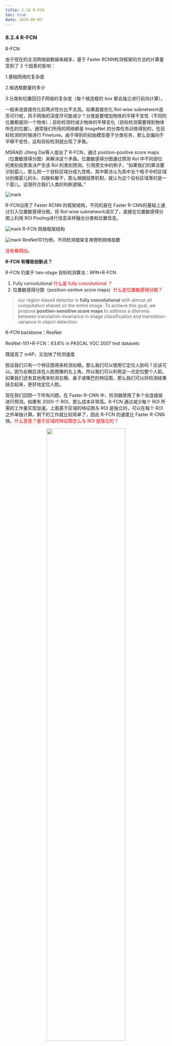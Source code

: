 ```yaml
---
title: 2.14 R-FCN
toc: true
date: 2019-09-03
---
```


### 8.2.4 R-FCN



R-FCN

由于现在的主流网络层数越来越多，基于 Faster RCNN检测框架的方法的计算量受到了 3 个因素的影响：

1.基础网络的复杂度

2.候选框数量的多少

3.分类和位置回归子网络的复杂度（每个候选框的 box 都会独立进行前向计算）。



一般来说直接优化前两点性价比不太高。如果直接优化 RoI-wise subnetwork是否可行呢，将子网络的深度尽可能减少？分类是要增加物体的平移不变性（不同的位置都是同一个物体）；目标检测时减少物体的平移变化（目标检测需要得到物体所在的位置）。通常我们所用的网络都是 ImageNet 的分类任务训练得到的，在目标检测的时候进行 Finetune。由于得到的初始模型基于分类任务，那么会偏向于平移不变性，这和目标检测就出现了矛盾。



MSRA的 Jifeng Dai等人提出了 R-FCN，通过 position-positive score maps（位置敏感得分图）来解决这个矛盾。位置敏感得分图通过预测 RoI 中不同部位的类别投票表决产生该 RoI 的类别预测。引用原文中的例子，“如果我们的算法要识别婴儿，那么把一个目标区域分成九宫格，其中算法认为其中五个格子中的区域分别像婴儿的头、四肢和躯干，那么根据投票机制，就认为这个目标区域里的是一个婴儿。这很符合我们人类的判断逻辑。”



![mark](http://images.iterate.site/blog/image/20190905/I37ldsmCLTMR.png?imageslim)


 R-FCN沿用了 Faster RCNN 的框架结构，不同的是在 Faster R-CNN的基础上通过引入位置敏感得分图，将 RoI-wise subnetwork消灭了，直接在位置敏感得分图上利用 ROI Pooling进行信息采样融合分类和位置信息。



![mark](http://images.iterate.site/blog/image/20190905/QIFONQ2GEwWB.png?imageslim)
R-FCN 网络框架结构

![mark](http://images.iterate.site/blog/image/20190905/DbIi83nfkVHc.png?imageslim)
ResNet101为例，不同检测框架复用卷积网络层数






<span style="color:red;">没有看明白。</span>

**R-FCN 有哪些创新点？**

R-FCN 仍属于 two-stage 目标检测算法：RPN+R-FCN

1. Fully convolutional <span style="color:red;">什么是 fully convolutional ？</span>
2. 位置敏感得分图（position-sentive score maps）<span style="color:red;">什么是位置敏感得分图？</span>

> our region-based detector is **fully convolutional** with almost all computation shared on the entire image. To achieve this goal, we propose **position-sensitive score maps** to address a dilemma between translation-invariance in image classification and translation-variance in object detection.

R-FCN backbone：ResNet

ResNet-101+R-FCN：83.6% in PASCAL VOC 2007 test datasets

既提高了 mAP，又加快了检测速度

假设我们只有一个特征图用来检测右眼。那么我们可以使用它定位人脸吗？应该可以。因为右眼应该在人脸图像的左上角，所以我们可以利用这一点定位整个人脸。如果我们还有其他用来检测左眼、鼻子或嘴巴的特征图，那么我们可以将检测结果结合起来，更好地定位人脸。

现在我们回顾一下所有问题。在 Faster R-CNN 中，检测器使用了多个全连接层进行预测。如果有 2000 个 ROI，那么成本非常高。R-FCN 通过减少每个 ROI 所需的工作量实现加速。上面基于区域的特征图与 ROI 是独立的，可以在每个 ROI 之外单独计算。剩下的工作就比较简单了，因此 R-FCN 的速度比 Faster R-CNN 快。<span style="color:red;">什么意思？基于区域的特征图怎么与 ROI 是独立的？</span>


<p align="center">
    <img width="70%" height="70%" src="http://images.iterate.site/blog/image/20190722/hRE7C15tU9IP.png?imageslim">
</p>

> 人脸检测

现在我们来看一下 5×5 的特征图 $M$，内部包含一个蓝色方块。我们将方块平均分成 3×3 个区域。现在，我们在 $M$ 中创建了一个新的特征图，来检测方块的左上角（TL）。这个新的特征图如下图（右）所示。只有黄色的网格单元  $[2,2]$ 处于激活状态。在左侧创建一个新的特征图，用于检测目标的左上角。

<p align="center">
    <img width="70%" height="70%" src="http://images.iterate.site/blog/image/20190722/ycL6o8F57OV5.png?imageslim">
</p>


> 检测示例

我们将方块分成 9 个部分，由此创建了 9 个特征图，每个用来检测对应的目标区域。这些特征图叫做位置敏感得分图（position-sensitive score map），因为每个图检测目标的子区域（计算其得分）。

<p align="center">
    <img width="70%" height="70%" src="http://images.iterate.site/blog/image/20190722/e5YbVzt55tsw.png?imageslim">
</p>


> 生成 9 个得分图

下图中红色虚线矩形是建议的 ROI。我们将其分割成 3×3 个区域，并询问每个区域包含目标对应部分的概率是多少。例如，左上角 ROI 区域包含左眼的概率。我们将结果存储成 3×3 vote 数组，如下图（右）所示。例如，`vote_array[0][0]` 包含左上角区域是否包含目标对应部分的得分。

<p align="center">
    <img width="70%" height="70%" src="http://images.iterate.site/blog/image/20190722/hCicaNkNKNHr.png?imageslim">
</p>


将 ROI 应用到特征图上，输出一个 3x3 数组。将得分图和 ROI 映射到 vote 数组的过程叫做位置敏感 ROI 池化（position-sensitive ROI-pool）。该过程与前面讨论过的 ROI 池化非常接近。

<p align="center">
    <img width="70%" height="70%" src="http://images.iterate.site/blog/image/20190722/6J1AqQHDhip3.png?imageslim">
</p>


将 ROI 的一部分叠加到对应的得分图上，计算 `V[i][j]`。在计算出位置敏感 ROI 池化的所有值后，类别得分是其所有元素得分的平均值。

<p align="center">
    <img width="70%" height="70%" src="http://images.iterate.site/blog/image/20190722/XLwaA8fCpNwr.png?imageslim">
</p>

> ROI 池化

假如我们有 $C$ 个类别要检测。我们将其扩展为 $C+1$ 个类别，这样就为背景（非目标）增加了一个新的类别。每个类别有 3×3 个得分图，因此一共有 (C+1)×3×3 个得分图。使用每个类别的得分图可以预测出该类别的类别得分。然后我们对这些得分应用 softmax 函数，计算出每个类别的概率。以下是数据流图，在本案例中，$k=3$。

<p align="center">
    <img width="70%" height="70%" src="http://images.iterate.site/blog/image/20190722/r5L3XO4tURAi.png?imageslim">
</p>

<span style="color:red;">又看了一遍，感觉还有点模糊。</span>






# 相关

- [DeepLearning-500-questions](https://github.com/scutan90/DeepLearning-500-questions)
